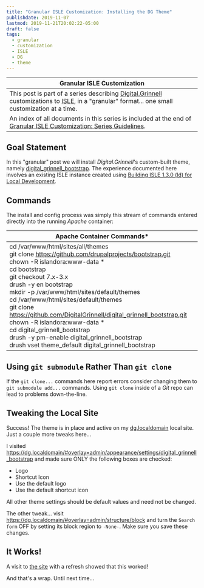 ```yaml
---
title: "Granular ISLE Customization: Installing the DG Theme"
publishdate: 2019-11-07
lastmod: 2019-11-21T20:02:22-05:00
draft: false
tags:
  - granular
  - customization
  - ISLE
  - DG
  - theme
---
```


| Granular ISLE Customization |
| --- |
| This post is part of a series describing [Digital.Grinnell](https://digital.grinnell.edu) customizations to [ISLE](https://github.com/Islandora-Collaboration-Group/ISLE), in a "granular" format... one small customization at a time. |
| An index of all documents in this series is included at the end of [Granular ISLE Customization: Series Guidelines](/posts/047-granular-isle-customizations-the-series/). |

## Goal Statement
In this "granular" post we will install _Digital.Grinnell_'s custom-built theme, namely  [digital_grinnell_bootstrap](https://github.com/DigitalGrinnell/digital_grinnell_bootstrap). The experience documented here involves an existing ISLE instance created using [Building ISLE 1.3.0 (ld) for Local Development](/posts/034-building-isle-1.3.0-ld/).

## Commands
The install and config process was simply this stream of commands entered directly into the running _Apache_ container:

| Apache Container Commands* |
| --- |
| cd /var/www/html/sites/all/themes <br/> git clone https://github.com/drupalprojects/bootstrap.git <br/> chown -R islandora:www-data * <br/> cd bootstrap <br/> git checkout 7.x-3.x <br/> drush -y en bootstrap <br/> mkdir -p /var/www/html/sites/default/themes <br/> cd /var/www/html/sites/default/themes <br/> git clone https://github.com/DigitalGrinnell/digital_grinnell_bootstrap.git <br/> chown -R islandora:www-data * <br/> cd digital_grinnell_bootstrap <br/> drush -y pm-enable digital_grinnell_bootstrap <br/> drush vset theme_default digital_grinnell_bootstrap |

## Using `git submodule` Rather Than `git clone`
If the `git clone...` commands here report errors consider changing them to `git submodule add...` commands.  Using `git clone` inside of a _Git_ repo can lead to problems down-the-line.

## Tweaking the Local Site
Success! The theme is in place and active on my [dg.localdomain](https://dg.localdomain) local site.  Just a couple more tweaks here...

I visited https://dg.localdomain/#overlay=admin/appearance/settings/digital_grinnell_bootstrap and made sure ONLY the following boxes are checked:

  - Logo
  - Shortcut Icon
  - Use the default logo
  - Use the default shortcut icon

All other theme settings should be default values and need not be changed.

The other tweak... visit https://dg.localdomain/#overlay=admin/structure/block and turn the `Search form` OFF by setting its block region to `-None-`.  Make sure you save these changes.

## It Works!
A visit to [the site](https://dg.localdomain) with a refresh showed that this worked!

And that's a wrap.  Until next time...
